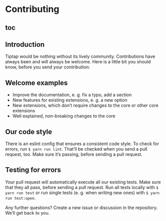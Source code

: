 # Contributing

## toc

## Introduction
Tiptap would be nothing without its lively community. Contributions have always been and will always be welcome. Here is a little bit you should know, before you send your contribution:

## Welcome examples
* Improve the documentation, e. g. fix a typo, add a section
* New features for existing extensions, e. g. a new option
* New extensions, which don’t require changes to the core or other core extensions
* Well explained, non-breaking changes to the core

## Our code style
There is an eslint config that ensures a consistent code style. To check for errors, run `$ yarn run lint`. That’ll be checked when you send a pull request, too. Make sure it’s passing, before sending a pull request.

## Testing for errors
Your pull request will automatically execute all our existing tests. Make sure that they all pass, before sending a pull request. Run all tests locally with `$ yarn run test` or run single tests (e. g. when writing new ones) with `$ yarn run test:open`.

Any further questions? Create a new issue or discussion in the repository. We’ll get back to you.
